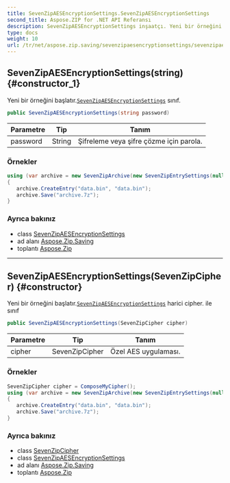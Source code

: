 ```yaml
---
title: SevenZipAESEncryptionSettings.SevenZipAESEncryptionSettings
second_title: Aspose.ZIP for .NET API Referansı
description: SevenZipAESEncryptionSettings inşaatçı. Yeni bir örneğini başlatır.SevenZipAESEncryptionSettings sınıf.
type: docs
weight: 10
url: /tr/net/aspose.zip.saving/sevenzipaesencryptionsettings/sevenzipaesencryptionsettings/
---
```

## SevenZipAESEncryptionSettings(string) {#constructor_1}

Yeni bir örneğini başlatır.[`SevenZipAESEncryptionSettings`](../) sınıf.

```csharp
public SevenZipAESEncryptionSettings(string password)
```

| Parametre | Tip | Tanım |
| --- | --- | --- |
| password | String | Şifreleme veya şifre çözme için parola. |

### Örnekler

```csharp
using (var archive = new SevenZipArchive(new SevenZipEntrySettings(null, new SevenZipAESEncryptionSettings("p@s$"))))
{
   archive.CreateEntry("data.bin", "data.bin");
   archive.Save("archive.7z");
}
```

### Ayrıca bakınız

* class [SevenZipAESEncryptionSettings](../)
* ad alanı [Aspose.Zip.Saving](../../sevenzipaesencryptionsettings/)
* toplantı [Aspose.Zip](../../../)

---

## SevenZipAESEncryptionSettings(SevenZipCipher) {#constructor}

Yeni bir örneğini başlatır.[`SevenZipAESEncryptionSettings`](../) harici cipher. ile sınıf

```csharp
public SevenZipAESEncryptionSettings(SevenZipCipher cipher)
```

| Parametre | Tip | Tanım |
| --- | --- | --- |
| cipher | SevenZipCipher | Özel AES uygulaması. |

### Örnekler

```csharp
SevenZipCipher cipher = ComposeMyCipher();
using (var archive = new SevenZipArchive(new SevenZipEntrySettings(null, new SevenZipAESEncryptionSettings(cipher))))
{
   archive.CreateEntry("data.bin", "data.bin");
   archive.Save("archive.7z");
}
```

### Ayrıca bakınız

* class [SevenZipCipher](../../../aspose.zip.crypto/sevenzipcipher/)
* class [SevenZipAESEncryptionSettings](../)
* ad alanı [Aspose.Zip.Saving](../../sevenzipaesencryptionsettings/)
* toplantı [Aspose.Zip](../../../)


